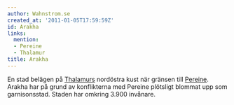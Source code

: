 ```yaml
---
author: Wahnstrom.se
created_at: '2011-01-05T17:59:59Z'
id: Arakha
links:
  mention:
  - Pereine
  - Thalamur
title: Arakha
---
```


En stad belägen på [Thalamurs] nordöstra kust när gränsen till [Pereine]. Arakha har på grund av
konflikterna med Pereine plötsligt blommat upp som garnisonsstad. Staden har omkring 3.900 invånare.

  [Thalamurs]: Thalamur
  [Pereine]: Pereine